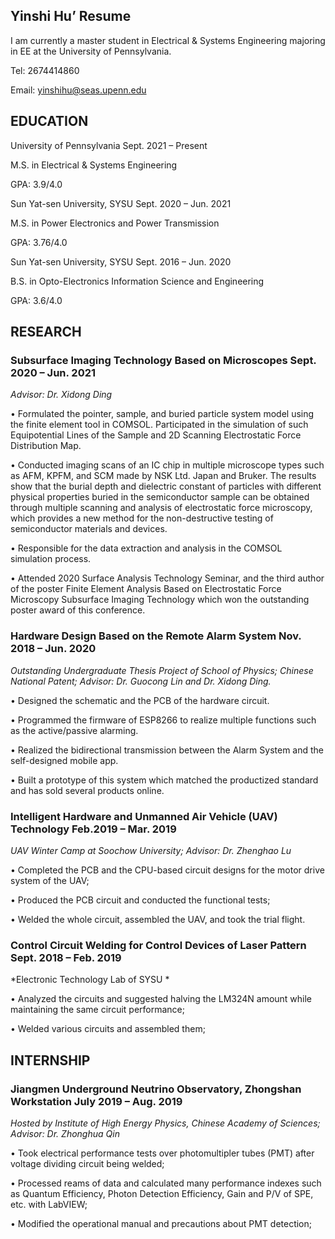 ## Yinshi Hu’ Resume
I am currently a master student in Electrical & Systems Engineering majoring in EE at the University of Pennsylvania. 

Tel: 2674414860 

Email: yinshihu@seas.upenn.edu

## EDUCATION

University of Pennsylvania                                              Sept. 2021 – Present

M.S. in Electrical & Systems Engineering

GPA: 3.9/4.0


Sun Yat-sen University, SYSU                                            Sept. 2020 – Jun. 2021

M.S. in Power Electronics and Power Transmission 

GPA: 3.76/4.0


Sun Yat-sen University, SYSU                                            Sept. 2016 – Jun. 2020

B.S. in Opto-Electronics Information Science and Engineering 

GPA: 3.6/4.0 

## RESEARCH

### Subsurface Imaging Technology Based on Microscopes                         Sept. 2020 – Jun. 2021

*Advisor: Dr. Xidong Ding*

•	Formulated the pointer, sample, and buried particle system model using the finite element tool in COMSOL. Participated in the simulation of such Equipotential Lines of the Sample and 2D Scanning Electrostatic Force Distribution Map.

•	Conducted imaging scans of an IC chip in multiple microscope types such as AFM, KPFM, and SCM made by NSK Ltd. Japan and Bruker. The results show that the burial depth and dielectric constant of particles with different physical properties buried in the semiconductor sample can be obtained through multiple scanning and analysis of electrostatic force microscopy, which provides a new method for the non-destructive testing of semiconductor materials and devices.

•	Responsible for the data extraction and analysis in the COMSOL simulation process.

•	Attended 2020 Surface Analysis Technology Seminar, and the third author of the poster Finite Element Analysis Based on Electrostatic Force Microscopy Subsurface Imaging Technology which won the outstanding poster award of this conference.

### Hardware Design Based on the Remote Alarm System                           Nov. 2018 – Jun. 2020

*Outstanding Undergraduate Thesis Project of School of Physics; Chinese National Patent; Advisor: Dr. Guocong Lin and Dr. Xidong Ding.*

•	Designed the schematic and the PCB of the hardware circuit. 

•	Programmed the firmware of ESP8266 to realize multiple functions such as the active/passive alarming.

•	Realized the bidirectional transmission between the Alarm System and the self-designed mobile app.

•	Built a prototype of this system which matched the productized standard and has sold several products online.

### Intelligent Hardware and Unmanned Air Vehicle (UAV) Technology             Feb.2019 – Mar. 2019

*UAV Winter Camp at Soochow University; Advisor: Dr. Zhenghao Lu*

•	Completed the PCB and the CPU-based circuit designs for the motor drive system of the UAV;

•	Produced the PCB circuit and conducted the functional tests;

•	Welded the whole circuit, assembled the UAV, and took the trial flight. 

### Control Circuit Welding for Control Devices of Laser Pattern                Sept. 2018 – Feb. 2019

*Electronic Technology Lab of SYSU *

•	Analyzed the circuits and suggested halving the LM324N amount while maintaining the same circuit performance;

•	Welded various circuits and assembled them; 

## INTERNSHIP 

### Jiangmen Underground Neutrino Observatory, Zhongshan Workstation            July 2019 – Aug. 2019

*Hosted by Institute of High Energy Physics, Chinese Academy of Sciences; Advisor: Dr. Zhonghua Qin*

•	Took electrical performance tests over photomultipler tubes (PMT) after voltage dividing circuit being welded; 

•	Processed reams of data and calculated many performance indexes such as Quantum Efficiency, Photon Detection Efficiency, Gain and P/V of SPE, etc. with LabVIEW;

•	Modified the operational manual and precautions about PMT detection;

